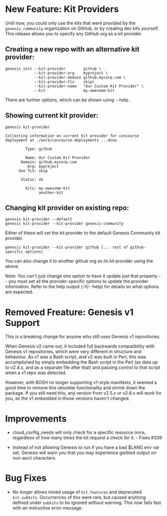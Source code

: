 # New Feature: Kit Providers

Until now, you could only use the kits that were provided by the
`genesis_community` organization on GitHub, or by creating dev kits yourself.
This release allows you to specify any GitHub org as a kit provider.

## Creating a new repo with an alternative kit provider:

```
genesis init --kit-provider        github \
             --kit-provider-org    myproject \
             --kit-provider-domain github.mycorp.com \
             --kit-provider-tls    skip\
             --kit-provider-name   "Our Custom Kit Provider" \
             --kit                 my-awesome-kit
```

There are further options, which can be shown using --help.

## Showing current kit provider:

```
genesis kit-provider

Collecting information on current kit provider for concourse deployment at ./work/concourse-deployments ...done.

         Type: github

         Name: Our Custom Kit Provider
       Domain: github.mycorp.com
          Org: myproject
      Use TLS: skip

       Status: ok

         Kits: my-awesome-kit
               another-kit

```

## Changing kit provider on existing repo:

```
genesis kit-provider --default
genesis kit-provider --kit-provider genesis-community
```

Either of these will set the kit provider to the default Genesis Community kit
provider.

```
genesis kit-provider --kit-provider github [... rest of github-specific options]
```

You can also change it to another github org as its kit provider using the
above.

Note:  You can't just change one option to have it update just that property
-- you must set all the provider-specific options to update the provider
information.  Refer to the help output (-h|--help) for details on what options
are expected.

# Removed Freature: Genesis v1 Support

This is a breaking change for anyone who still uses Genesis v1 repositories.

When Genesis v2 came out, it included full backwards compatibility with
Genesis v1 repositories, which were very different in structure and behaviour.
As v1 was a Bash script, and v2 was built in Perl, this was accomplished by
simply embedding the Bash script in the Perl (as data up to v2.4.x, and as a
separate file after that) and passing control to that script when a v1 repo
was detected.

However, with BOSH no longer supporting v1-style manifests, it seemed a good
time to remove this obsolete functionality and shrink down the package.  If
you still need this, any version from v2.5.x or v2.6.x will work for you, as
the v1 embedded in those versions haven't changed.

# Improvements

- cloud_config_needs will only check for a specific resource once, regardless
  of how many times the kit request a check for it. - Fixes #339

- Instead of not allowing Genesis to run if you have a bad $LANG env var set,
  Genesis will warn you that you may experience garbled output on non-ascii
  characters.

# Bug Fixes

- No longer allows mixed usage of `kit.features` and deprecated `kit.subkits`.
  Occurrences of this were rare, but caused anything defined under `subkits`
  to be ignored without warning.  This now fails fast with an instructive
  error message.

